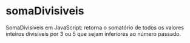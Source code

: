 # somaDivisiveis
SomaDivisiveis em JavaScript: retorna o somatório de todos os valores inteiros divisíveis por 3 ou 5 que sejam inferiores ao número passado.

